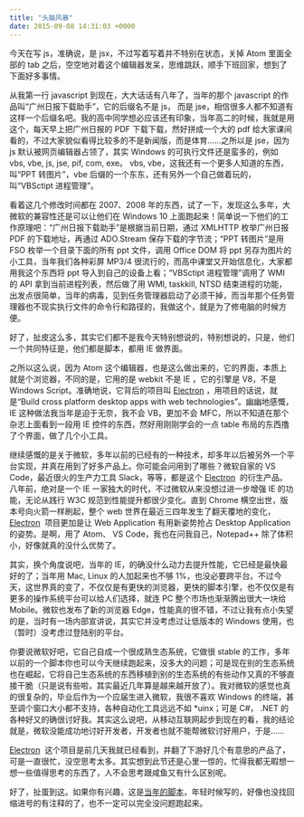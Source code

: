 ```yaml
---
title: "头脑风暴"
date: 2015-09-08 14:31:03 +0000
---
```


今天在写 js，准确说，是 jsx，不过写着写着并不特别在状态，关掉 Atom 里面全部的 tab 之后，空空地对着这个编辑器发呆，思维跳跃，顺手下班回家，想到了下面好多事情。

从我第一行 javascript 到现在，大大话话有八年了，当年的那个 javascript 的作品叫“广州日报下载助手”，它的后缀名不是 js， 而是 jse，相信很多人都不知道有这样一个后缀名吧。我的高中同学想必应该还有印象，当年高二的时候，我就是用这个，每天早上把广州日报的 PDF 下载下载，然好拼成一个大的 pdf 给大家课间看的，不过大家貌似看得比较多的不是新闻版，而是体育……之所以是 jse，因为 js 默认被网页编辑器占领了，其实 Windows 的可执行文件还是蛮多的，例如 vbs, vbe, js, jse, pif, com, exe。 vbs, vbe，这我还有一个更多人知道的东西，叫“PPT 转图片”，vbe 后缀的一个东东，还有另外一个自己做着玩的，叫“VBSctipt 进程管理”。

看着这几个修改时间都在 2007、2008 年的东西，试了一下，发现这么多年，大微软的兼容性还是可以让他们在 Windows 10 上面跑起来！简单说一下他们的工作原理吧：“广州日报下载助手”是根据当前日期，通过 XMLHTTP 枚举广州日报 PDF 的下载地址，再通过 ADO.Stream 保存下载的字节流；“PPT 转图片”是用 FSO 枚举一个目录下面的所有 ppt 文件，调用 Office DOM 将 ppt 另存为图片的小工具，当年我们各种彩屏 MP3/4 很流行的，而高中课堂又开始信息化，大家都用我这个东西将 ppt 导入到自己的设备上看；“VBSctipt 进程管理”调用了 WMI 的 API 拿到当前进程列表，然后做了用 WMI, taskkill, NTSD 结束进程的功能，出发点很简单，当年的病毒，见到任务管理器启动了必须干掉，而当年那个任务管理器也不现实执行文件的命令行和路径的，我做这个，就是为了修电脑的时候方便。

好了，扯皮这么多，其实它们都不是我今天特别想说的，特别想说的，只是，他们一个共同特征是，他们都是脚本，都用 IE 做界面。

之所以这么说，因为 Atom 这个编辑器，也是这么做出来的，它的界面，本质上就是个浏览器，不同的是，它用的是 webkit 不是 IE ，它的引擎是 V8，不是 Windows Script。准确地说，它背后的项目叫 [Electron](http://electron.atom.io/) ，用项目的话说，就是“Build cross platform desktop apps with web technologies”。幽幽地感慨，IE 这种做法我当年是迫于无奈，我不会 VB，更加不会 MFC，所以不知道在那个杂志上面看到一段用 IE 控件的东西，然好用刚刚学会的一点 table 布局的东西撸了个界面，做了几个小工具。

继续感慨的是关于微软，多年以前的已经有的一种技术，却多年以后被另外一个平台实现，并真在用到了好多产品上。你可能会问用到了哪些？微软自家的 VS Code，最近很火的生产力工具 Slack，等等，都是这个 [Electron](http://electron.atom.io/)  的衍生产品。八年前，绝对是一个 IE 一家独大的时代，不过微软从来没想过进一步增强 IE 的功能，无论从践行 W3C 规范到性能提升都很少变化。直到 Chrome 横空出世，版本号向火箭一样刷起，整个 web 世界在最近三四年发生了翻天覆地的变化， [Electron](http://electron.atom.io/)  项目更加是让 Web Application 有用新姿势抢占 Desktop Application 的姿势。是啊，用了 Atom、 VS Code，我也在问我自己，Notepad++ 除了体积小，好像就真的没什么优势了。

其实，换个角度说吧，当年的 IE，的确没什么动力去提升性能，它已经是最快最好的了；当年用 Mac, Linux 的人加起来也不够 1%，也没必要跨平台。不过今天，这世界真的变了，不仅仅是有更快的浏览器，更快的脚本引擎，也不仅仅是有更多的操作系统平台可以给人们选择，就连 PC 整个市场也渐渐腾出很大一块给 Mobile。微软也发布了新的浏览器 Edge，性能真的很不错，不过让我有点小失望的是，当时有一场内部宣讲说，其实它并没考虑过让低版本的 Windows 使用，也（暂时）没考虑过登陆别的平台。

你要说微软好吧，它自己自成一个很成熟生态系统，它做很 stable 的工作，多年以前的一个脚本你也可以今天继续跑起来，没多大的问题；可是现在别的生态系统也在崛起，它将自己生态系统的东西移植到别的生态系统的有些动作又真的不够直接干脆（只是说有些啦，其实最近几年算是越来越开放了）。我对微软的感觉也真的很复杂的，毕业后作为一个应届生进入微软，我很不喜欢 Windows 的终端，甚至调个窗口大小都不支持，各种自动化工具远远不如 \*uinx；可是 C#， .NET 的各种好又的确很讨好我。其实这么说吧，从移动互联网起步到现在的看，我的结论就是，微软没能成功地讨好开发者，开发者也就不能帮微软讨好用户，于是……

[Electron](http://electron.atom.io/)  这个项目是前几天我就已经看到，并翻了下游好几个有意思的产品了，可是一直很忙，没空思考太多。其实想到此节还是心里一惊的，忙得我都无暇想一想一些值得思考的东西了，人不会思考跟咸鱼又有什么区别呢。

好了，扯蛋到这。如果你有兴趣，这是[当年的脚本](https://winguse.com/blog/2015/09/08/brain-storm/the_old_scripts/)，年轻时候写的，好像也没找回缩进号的有注释的了，也不一定可以完全没问题跑起来。
